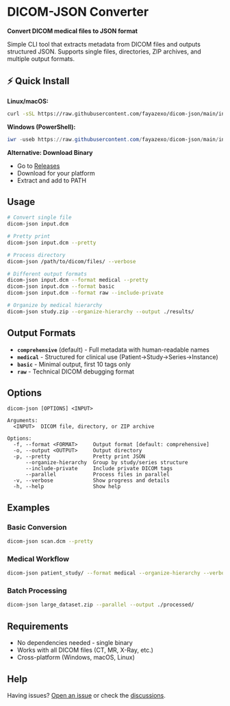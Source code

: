 # DICOM-JSON Converter

**Convert DICOM medical files to JSON format**

Simple CLI tool that extracts metadata from DICOM files and outputs structured JSON. Supports single files, directories, ZIP archives, and multiple output formats.

## ⚡ Quick Install

**Linux/macOS:**

```bash
curl -sSL https://raw.githubusercontent.com/fayazexo/dicom-json/main/install.sh | bash
```

**Windows (PowerShell):**

```powershell
iwr -useb https://raw.githubusercontent.com/fayazexo/dicom-json/main/install.ps1 | iex
```

**Alternative: Download Binary**

- Go to [Releases](https://github.com/fayazexo/dicom-json/releases)
- Download for your platform
- Extract and add to PATH

## Usage

```bash
# Convert single file
dicom-json input.dcm

# Pretty print
dicom-json input.dcm --pretty

# Process directory
dicom-json /path/to/dicom/files/ --verbose

# Different output formats
dicom-json input.dcm --format medical --pretty
dicom-json input.dcm --format basic
dicom-json input.dcm --format raw --include-private

# Organize by medical hierarchy
dicom-json study.zip --organize-hierarchy --output ./results/
```

## Output Formats

- **`comprehensive`** (default) - Full metadata with human-readable names
- **`medical`** - Structured for clinical use (Patient→Study→Series→Instance)
- **`basic`** - Minimal output, first 10 tags only
- **`raw`** - Technical DICOM debugging format

## Options

```
dicom-json [OPTIONS] <INPUT>

Arguments:
  <INPUT>  DICOM file, directory, or ZIP archive

Options:
  -f, --format <FORMAT>     Output format [default: comprehensive]
  -o, --output <OUTPUT>     Output directory
  -p, --pretty              Pretty print JSON
      --organize-hierarchy  Group by study/series structure
      --include-private     Include private DICOM tags
      --parallel            Process files in parallel
  -v, --verbose             Show progress and details
  -h, --help                Show help
```

## Examples

### Basic Conversion

```bash
dicom-json scan.dcm --pretty
```

### Medical Workflow

```bash
dicom-json patient_study/ --format medical --organize-hierarchy --verbose
```

### Batch Processing

```bash
dicom-json large_dataset.zip --parallel --output ./processed/
```

## Requirements

- No dependencies needed - single binary
- Works with all DICOM files (CT, MR, X-Ray, etc.)
- Cross-platform (Windows, macOS, Linux)

## Help

Having issues? [Open an issue](https://github.com/fayazexo/dicom-json/issues) or check the [discussions](https://github.com/fayazexo/dicom-json/discussions).
